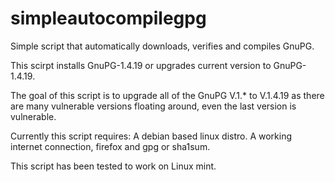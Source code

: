# simpleautocompilegpg
Simple script that automatically downloads, verifies and compiles GnuPG. 

This scirpt installs GnuPG-1.4.19 or upgrades current version to GnuPG-1.4.19.

The goal of this script is to upgrade all of the GnuPG V.1.* to V.1.4.19 as there are many vulnerable versions floating around, even the last version is vulnerable.

Currently this script requires: A debian based linux distro. A working internet connection, firefox and gpg or sha1sum.

This script has been tested to work on Linux mint.
